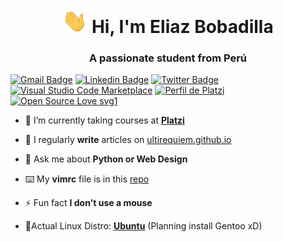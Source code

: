 <h1 align="center"><img src="https://raw.githubusercontent.com/ABSphreak/ABSphreak/master/gifs/Hi.gif" width="40px" />     Hi, I'm Eliaz Bobadilla</h1>
<h3 align="center">A passionate student from Perú</h3>	<p align="center">


[![Gmail Badge](https://img.shields.io/badge/-eliaz.bobadilladev@gmail.com-c14438?style=flat&logo=Gmail&logoColor=white&link=mailto:eliaz.bobadilladev@gmail.com)](mailto:eliaz.bobadilladev@gmail.com) 
[![Linkedin Badge](https://img.shields.io/badge/-EliazBobadilla-0072b1?style=flat&logo=Linkedin&logoColor=white&link=https://www.linkedin.com/in/EliazNobadilla/)](https://www.linkedin.com/in/eliazbobadilla/) [![Twitter Badge](https://img.shields.io/badge/-@UltiRequiem-00acee?style=flat&logo=twitter&logoColor=white&link=https://twitter.com/@EUltiRequiem)](https://www.twitter.com/@UltiRequiem) [![Visual Studio Code Marketplace](https://img.shields.io/badge/Marketplace-VS-brightgreen)](https://marketplace.visualstudio.com/publishers/EliazBobadilla) [![Perfil de Platzi](https://img.shields.io/badge/Platzi-brightgreen)](https://platzi.com/p/EliazBobadilla/) [![Open Source Love svg1](https://badges.frapsoft.com/os/v1/open-source.svg?v=103)](https://opensource.org/)

- 🌱 I’m currently taking courses at [**Platzi**](https://platzi.com)	

- 📝 I regularly **write** articles on [ultirequiem.github.io](https://ultirequiem.github.io)	

- 💬 Ask me about **Python or Web Design**	

- ⌨️ My **vimrc** file is in this [repo](https://github.com/UltiRequiem/vimrc)

- ⚡ Fun fact **I don't use a mouse**	

- 🐧Actual Linux Distro: [**Ubuntu**](https://github.com/UltiRequiem/Ubuntu-20.04) (Planning install Gentoo xD)


